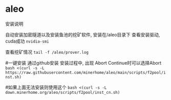 # aleo
安装说明

自动安装加密隧道以及安装鱼池的挖矿软件, 安装在/aleo目录下
查看安装驱动, cuda成功
`nvidia-smi`

查看挖矿情况 
`tail -f /aleo/prover.log`



#一键安装 通过github安装
安装过程中, 出现 Abort Continue时可以选择Abort
`bash <(curl -s -L  https://raw.githubusercontent.com/minerhome/aleo/main/scripts/f2pool/inst.sh)`

#如果上面无法安装则使用这个
`bash <(curl -s -L down.minerhome.org/aleo/scripts/f2pool/inst_cn.sh)`

